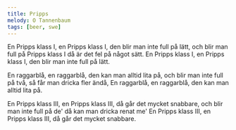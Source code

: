 ```yaml
---
title: Pripps
melody: O Tannenbaum
tags: [beer, swe]
---
```


En Pripps klass I, en Pripps klass I,
den blir man inte full på lätt,
och blir man full på Pripps klass I
då är det fel på något sätt.
En Pripps klass I, en Pripps klass I,
den blir man inte full på lätt.

En raggarblå, en raggarblå,
den kan man alltid lita på,
och blir man inte full på två,
så får man dricka fler ändå,
En raggarblå, en raggarblå,
den kan man alltid lita på.

En Pripps klass III, en Pripps klass III,
då går det mycket snabbare,
och blir man inte full på de'
då kan man dricka renat me'
En Pripps klass III, en Pripps klass III,
då går det mycket snabbare.
